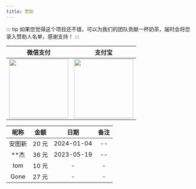 ```yaml
---
title: 赞助
---
```


::: tip
如果您觉得这个项目还不错，可以为我们的团队贡献一杯奶茶，届时会将您录入赞助人名单，感谢支持！
:::

|                                 微信支付                                  |                                   支付宝                                   |
| :-----------------------------------------------------------------------: | :------------------------------------------------------------------------: |
| <img style="width: 160px" src="https://www.techgrow.cn/img/pay_wx.png" /> | <img style="width: 160px" src="https://www.techgrow.cn/img/pay_zfb.png" /> |

|  昵称  | 金额  |    日期    | 备注 |
| :----: | :---: | :--------: | :--: |
| 安图新 | 20 元 | 2024-01-04 |  --  |
|  **杰  | 36 元 | 2023-05-19 |  --  |
|  tom   | 10 元 |     -      |  -   |
|  Gone  | 27 元 |     -      |  -   |
